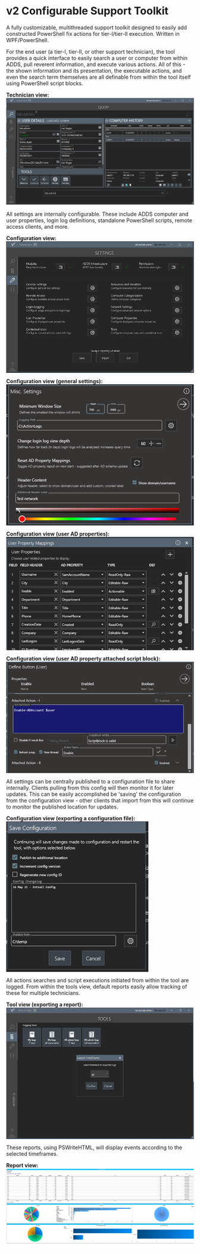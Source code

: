 # v2 Configurable Support Toolkit
A fully customizable, multithreaded support toolkit designed to easily add constructed PowerShell fix actions for tier-I/tier-II execution. Written in WPF/PowerShell.

For the end user (a tier-I, tier-II, or other support technician), the tool provides a quick interface to easily search a user or computer from within ADDS, pull reverent information, and execute various actions. All of this - the shown information and its presentation, the executable actions, and even the search term themselves are all definable from within the tool itself using PowerShell script blocks.

<b>Technician view:</b>
![Alt text](web/00.png "Overview")

All settings are internally configurable. These include ADDS computer and user properties, login log definitions, standalone PowerShell scripts, remote access clients, and more.

<b>Configuration view:</b>
<img align="center" src="web/01.png">


<b>Configuration view (general settings):</b>
<br>
<img align="center" src="web/02.png">

<b>Configuration view (user AD properties):</b>
<br>
<img align="center" src="web/03.png">

<b>Configuration view (user AD property attached script block):</b>
<br>
<img align="center" src="web/04.png">

All settings can be centrally published to a configuration file to share internally. Clients pulling from this config will then monitor it for later updates. This can be easily accomplished be 'saving' the configuration from the configuration view - other clients that import from this will continue to monitor the published location for updates.

<b>Configuration view (exporting a configuration file):</b>
<br>
<img align="center" src="web/05.png">

All actions searches and script executions initiated from within the tool are logged. From within the tools view, default reports easily allow tracking of these for multiple technicians.

<b>Tool view (exporting a report):</b>
<img align="center" src="web/06.png">

These reports, using PSWriteHTML, will display events according to the selected timeframes.

<b>Report view:</b>
<img align="center" src="web/07.png">
